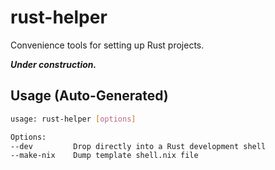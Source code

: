 # rust-helper

Convenience tools for setting up Rust projects.

***Under construction.***

## Usage (Auto-Generated)

```bash
usage: rust-helper [options]

Options:
--dev         Drop directly into a Rust development shell
--make-nix    Dump template shell.nix file


```

